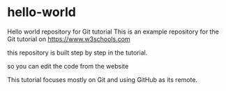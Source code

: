 # hello-world
Hello world repository for Git tutorial
This is an example repository for the Git tutorial on https://www.w3schools.com

this repository is built step by step in the tutorial.

so you can edit the code from the website

This tutorial focuses mostly on Git and using GitHub as its remote.

